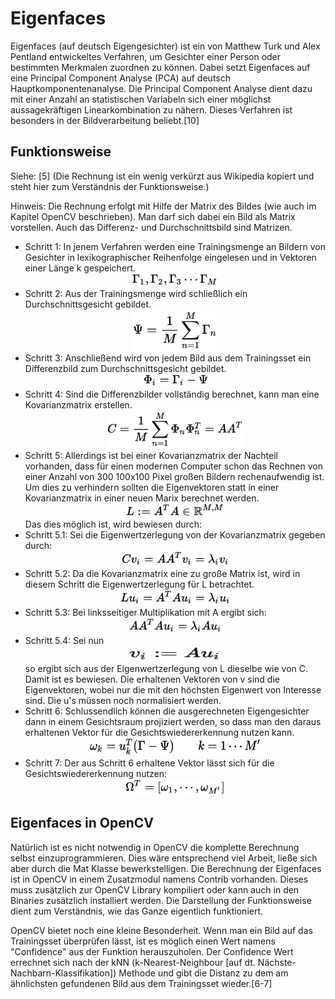 # Eigenfaces
Eigenfaces (auf deutsch Eigengesichter) ist ein von Matthew Turk und Alex Pentland entwickeltes Verfahren, um Gesichter einer Person oder bestimmten Merkmalen zuordnen zu können. Dabei setzt Eigenfaces auf eine Principal Component Analyse (PCA) auf deutsch Hauptkomponentenanalyse. Die Principal Component Analyse dient dazu mit einer Anzahl an statistischen Variabeln sich einer möglichst aussagekräftigen Linearkombination zu nähern. Dieses Verfahren ist besonders in der Bildverarbeitung beliebt.[10]

## Funktionsweise
Siehe: [5] (Die Rechnung ist ein wenig verkürzt aus Wikipedia kopiert und steht hier zum Verständnis der Funktionsweise.)

Hinweis: Die Rechnung erfolgt mit Hilfe der Matrix des Bildes (wie auch im Kapitel OpenCV beschrieben). Man darf sich dabei ein Bild als Matrix vorstellen. Auch das Differenz- und Durchschnittsbild sind Matrizen.

* Schritt 1: In jenem Verfahren werden eine Trainingsmenge an Bildern von Gesichter in lexikographischer Reihenfolge eingelesen und in Vektoren einer Länge k gespeichert.
<br><center><img height=21px width=137px src="../../assets/einlesen.svg" /></center>
* Schritt 2: Aus der Trainingsmenge wird schließlich ein Durchschnittsgesicht gebildet.
<br><center><img height=66px width=135px src="../../assets/durchschnittsgesicht.svg"></center>
* Schritt 3: Anschließend wird von jedem Bild aus dem Trainingsset ein Differenzbild zum Durchschnittsgesicht gebildet.
<br><center><img height=21px width=102px src="../../assets/differenzgesicht.svg"></center>
* Schritt 4: Sind die Differenzbilder vollständig berechnet, kann man eine Kovarianzmatrix erstellen.
<br><center><img height=61px width=217px src="../../assets/kovarianzmatrix.svg"></center>
* Schritt 5: Allerdings ist bei einer Kovarianzmatrix der Nachteil vorhanden, dass für einen modernen Computer schon das Rechnen von einer Anzahl von 300 100x100 Pixel großen Bildern rechenaufwendig ist. Um dies zu verhindern sollten die Eigenvektoren statt in einer Kovarianzmatrix in einer neuen Marix berechnet werden.
<br><center><img height=22px width=157px src="../../assets/neue_matrix.svg"></center>
Das dies möglich ist, wird bewiesen durch:
 * Schritt 5.1: Sei die Eigenwertzerlegung von der Kovarianzmatrix gegeben durch:
<br><center><img height=25 width=172 src="../../assets/eigenwertzerlegungC.svg"></center>
 * Schritt 5.2: Da die Kovarianzmatrix eine zu große Matrix ist, wird in diesem Schritt die Eigenwertzerlegung für L betrachtet.
<br><center><img height=25 width=176 src="../../assets/eigenwertzerlegungL.svg"></center>
 * Schritt 5.3: Bei linksseitiger Multiplikation mit A ergibt sich:
<br><center><img height=25 width=148 src="../../assets/linksseitigMulti.svg"></center>
 * Schritt 5.4: Sei nun <center><img height=25 width=148 src="../../assets/beweis.svg"><br></center>
so ergibt sich aus der Eigenwertzerlegung von L dieselbe wie von C. Damit ist es bewiesen. Die erhaltenen Vektoren von v sind die Eigenvektoren, wobei nur die mit den höchsten Eigenwert von Interesse sind. Die u's müssen noch normalisiert werden.
* Schritt 6: Schlussendlich können die ausgerechneten Eigengesichter dann in einem Gesichtsraum projiziert werden, so dass man den daraus erhaltenen Vektor für die Gesichtswiedererkennung nutzen kann.
<br><center><img height=29px width=274px src="../../assets/projizieren.svg"></center>
* Schritt 7: Der aus Schritt 6 erhaltene Vektor lässt sich für die Gesichtswiedererkennung nutzen:
<br><center><img height=26px width=159px src="../../assets/gesichtswiedererkennung.svg"></center>

## Eigenfaces in OpenCV
Natürlich ist es nicht notwendig in OpenCV die komplette Berechnung selbst einzuprogrammieren. Dies wäre entsprechend viel Arbeit, ließe sich aber durch die Mat Klasse bewerkstelligen. Die Berechnung der Eigenfaces ist in OpenCV in einem Zusatzmodul namens Contrib vorhanden. Dieses muss zusätzlich zur OpenCV Library kompiliert oder kann auch in den Binaries zusätzlich installiert werden. Die Darstellung der Funktionsweise dient zum Verständnis, wie das Ganze eigentlich funktioniert.

OpenCV bietet noch eine kleine Besonderheit. Wenn man ein Bild auf das Trainingsset überprüfen lässt, ist es möglich einen Wert namens "Confidence" aus der Funktion herauszuholen. Der Confidence Wert errechnet sich nach der kNN (k-Nearest-Neighbour [auf dt. Nächste-Nachbarn-Klassifikation]) Methode und gibt die Distanz zu dem am ähnlichsten gefundenen Bild aus dem Trainingsset wieder.[6-7]
